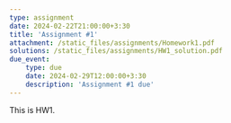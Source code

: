 ```yaml
---
type: assignment
date: 2024-02-22T21:00:00+3:30
title: 'Assignment #1'
attachment: /static_files/assignments/Homework1.pdf
solutions: /static_files/assignments/HW1_solution.pdf
due_event: 
    type: due
    date: 2024-02-29T12:00:00+3:30
    description: 'Assignment #1 due'
---
```

This is HW1.

